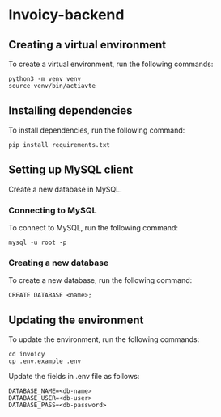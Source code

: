 # Invoicy-backend

## Creating a virtual environment
To create a virtual environment, run the following commands:

    python3 -m venv venv
    source venv/bin/actiavte

## Installing dependencies
To install dependencies, run the following command:

    pip install requirements.txt

## Setting up MySQL client

Create a new database in MySQL.

### Connecting to MySQL
To connect to MySQL, run the following command:

    mysql -u root -p

### Creating a new database
To create a new database, run the following command:

    CREATE DATABASE <name>;


## Updating the environment
To update the environment, run the following commands:

    cd invoicy
    cp .env.example .env

Update the fields in .env file as follows:

    DATABASE_NAME=<db-name>
    DATABASE_USER=<db-user>
    DATABASE_PASS=<db-password>
